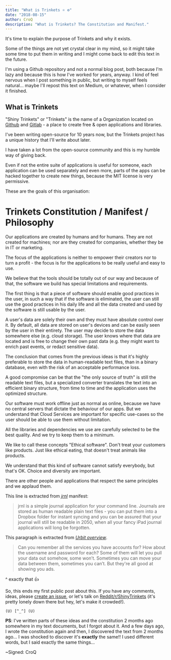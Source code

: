 ```yaml
---
title: "What is Trinkets ⭐️ ⚙️"
date: "2018-08-15"
author: CroQ
description: "What is Trinkets? The Constitution and Manifest."
---
```


It's time to explain the purpose of Trinkets and why it exists.

Some of the things are not yet crystal clear in my mind, so it might take some time to put them in writing and I might come back to edit this text in the future.

I'm using a Github repository and not a normal blog post, both because I'm lazy and because this is how I've worked for years, anyway. I kind of feel nervous when I post something in public, but writing to myself feels natural... maybe I'll repost this text on Medium, or whatever, when I consider it finished.

## What is Trinkets

"Shiny Trinkets" or "Trinkets" is the name of a Organization located on [<i class="fab fa-github"></i> Github](https://github.com/ShinyTrinkets/) and [<i class="fab fa-gitlab"></i> Gitlab](https://gitlab.com/ShinyTrinkets/) - a place to create free & open applications and libraries.

I've been writing open-source for 10 years now, but the Trinkets project has a unique history that I'll write about later.

I have taken a lot from the open-source community and this is my humble way of giving back.

Even if not the entire suite of applications is useful for someone, each application can be used separately and even more, parts of the apps can be hacked together to create new things, because the MIT license is very permissive.

These are the goals of this organisation:

# Trinkets Constitution / Manifest / Philosophy

Our applications are created by humans and for humans. They are not created for machines; nor are they created for companies, whether they be in IT or marketing.

The focus of the applications is neither to empower their creators nor to turn a profit - the focus is for the applications to be really useful and easy to use.

We believe that the tools should be totally out of our way and because of that, the software we build has special limitations and requirements.

The first thing is that a piece of software should enable good practices in the user, in such a way that if the software is eliminated, the user can still use the good practices in his daily life and all the data created and used by the software is still usable by the user.

A user's data are solely their own and they must have absolute control over it. By default, all data are stored on user's devices and can be easily seen by the user in their entirety. The user may decide to store the data somewhere else (e.g. cloud storage). The user knows where that data are located and is free to change their own past data (e.g. they might want to enrich past events, or redact sensitive data).

The conclusion that comes from the previous ideas is that it's highly preferable to store the data in human-readable text files, than in a binary database, even with the risk of an acceptable performance loss.

A good compromise can be that the "the only source of truth" is still the readable text files, but a specialized converter translates the text into an efficient binary structure, from time to time and the application uses the optimized structure.

Our software must work offline just as normal as online, because we have no central servers that dictate the behaviour of our apps. But we understand that Cloud Services are important for specific use-cases so the user should be able to use them without limitation.

All the libraries and dependencies we use are carefully selected to be the best quality. And we try to keep them to a minimum.

We like to call these concepts "Ethical software". Don't treat your customers like products. Just like ethical eating, that doesn't treat animals like products.

We understand that this kind of software cannot satisfy everybody, but that's OK. Choice and diversity are important.

There are other people and applications that respect the same principles and we applaud them.

This line is extracted from *[jrnl](http://jrnl.sh/)* manifest:

> jrnl is a simple journal application for your command line. Journals are stored as human readable plain text files - you can put them into a Dropbox folder for instant syncing and you can be assured that your journal will still be readable in 2050, when all your fancy iPad journal applications will long be forgotten.

This paragraph is extracted from *[Urbit overview](https://urbit.org/posts/an-urbit-overview/)*.

> Can you remember all the services you have accounts for? How about the username and password for each? Some of them will let you pull your data out somehow, some won’t. Sometimes you can move your data between them, sometimes you can’t. But they're all good at showing you ads.

^ exactly that 👍

So, this ends my first public post about this. If you have any comments, ideas, please [create an issue](https://github.com/ShinyTrinkets/docs/issues), or let's talk on [Reddit/r/ShinyTrinkets](https://www.reddit.com/r/ShinyTrinkets) (it's pretty lonely down there but hey, let's make it crowded!).

`(U) [^_^] (U)`<br/>

**PS**: I've written parts of these ideas and the constitution 2 months ago somewhere in my text documents, but I forgot about it. And a few days ago, I wrote the constitution again and then, I discovered the text from 2 months ago... I was shocked to discover it's **exactly** the same!! I used different words, but I said exactly the same things...

~Signed: CroQ
